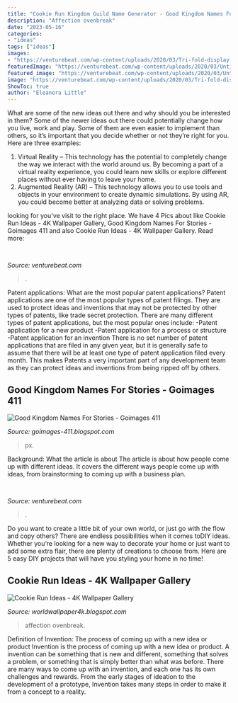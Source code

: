 ```yaml
---
title: "Cookie Run Kingdom Guild Name Generator - Good Kingdom Names For Stories"
description: "Affection ovenbreak"
date: "2023-05-16"
categories:
- "ideas"
tags: ["ideas"]
images:
- "https://venturebeat.com/wp-content/uploads/2020/03/Tri-fold-display-concept-image-2.png"
featuredImage: "https://venturebeat.com/wp-content/uploads/2020/03/Untitled2.png"
featured_image: "https://venturebeat.com/wp-content/uploads/2020/03/Untitled2.png"
image: "https://venturebeat.com/wp-content/uploads/2020/03/Tri-fold-display-concept-image-2.png"
ShowToc: true
author: "Eleanora Little"
---
```



What are some of the new ideas out there and why should you be interested in them?
Some of the newer ideas out there could potentially change how you live, work and play. Some of them are even easier to implement than others, so it’s important that you decide whether or not they’re right for you. Here are three examples: 
1) Virtual Reality – This technology has the potential to completely change the way we interact with the world around us. By becoming a part of a virtual reality experience, you could learn new skills or explore different places without ever having to leave your home. 
2) Augmented Reality (AR) – This technology allows you to use tools and objects in your environment to create dynamic simulations. By using AR, you could become better at analyzing data or solving problems.

	

		
looking for  you've visit to the right place. We have 4 Pics about  like Cookie Run Ideas - 4K Wallpaper Gallery, Good Kingdom Names For Stories - Goimages 411 and also Cookie Run Ideas - 4K Wallpaper Gallery. Read more:
		
    
## 

<img loading=lazy src="https://venturebeat.com/wp-content/uploads/2020/03/Untitled2.png" onerror="this.onerror=null;this.src='https://tse1.mm.bing.net/th?id=OIP.Kwl-F03byca3mE6HvWy4jAHaE6&amp;pid=15.1';" alt="">

_Source: venturebeat.com_

>. 

	

Patent applications: What are the most popular patent applications?
Patent applications are one of the most popular types of patent filings. They are used to protect ideas and inventions that may not be protected by other types of patents, like trade secret protection. 
 There are many different types of patent applications, but the most popular ones include: 
-Patent application for a new product 
-Patent application for a process or structure 
-Patent application for an invention 
There is no set number of patent applications that are filed in any given year, but it is generally safe to assume that there will be at least one type of patent application filed every month. This makes Patents a very important part of any development team as they can protect ideas and inventions from being ripped off by others.

    
## Good Kingdom Names For Stories - Goimages 411

<img loading=lazy src="https://pics.me.me/what-kingdom-do-you-rule-match-your-first-name-initial-26388340.png" onerror="this.onerror=null;this.src='https://tse1.mm.bing.net/th?id=OIP.TyqI_mFKNnTZYFovL0iV9gHaQG&amp;pid=15.1';" alt="Good Kingdom Names For Stories - Goimages 411">

_Source: goimages-411.blogspot.com_

>px. 

	

Background: What the article is about
The article is about how people come up with different ideas. It covers the different ways people come up with ideas, from brainstorming to coming up with a business plan.

    
## 

<img loading=lazy src="https://venturebeat.com/wp-content/uploads/2020/03/Tri-fold-display-concept-image-2.png" onerror="this.onerror=null;this.src='https://tse3.mm.bing.net/th?id=OIP.kmESESB3PkOenIPCqO_2WQHaQ5&amp;pid=15.1';" alt="">

_Source: venturebeat.com_

>. 

	

Do you want to create a little bit of your own world, or just go with the flow and copy others? There are endless possibilities when it comes toDIY ideas. Whether you’re looking for a new way to decorate your home or just want to add some extra flair, there are plenty of creations to choose from. Here are 5 easy DIY projects that will have you styling your home in no time!

    
## Cookie Run Ideas - 4K Wallpaper Gallery

<img loading=lazy src="https://pbs.twimg.com/media/EO5LP6DUUAAl4eI.jpg:large" onerror="this.onerror=null;this.src='https://tse4.mm.bing.net/th?id=OIP.173GOOAOH23_OXCqBHUIcwHaHa&amp;pid=15.1';" alt="Cookie Run Ideas - 4K Wallpaper Gallery">

_Source: worldwallpaper4k.blogspot.com_

>affection ovenbreak. 

	

Definition of Invention: The process of coming up with a new idea or product
Invention is the process of coming up with a new idea or product. A invention can be something that is new and different, something that solves a problem, or something that is simply better than what was before. There are many ways to come up with an invention, and each one has its own challenges and rewards. From the early stages of ideation to the development of a prototype, Invention takes many steps in order to make it from a concept to a reality.

